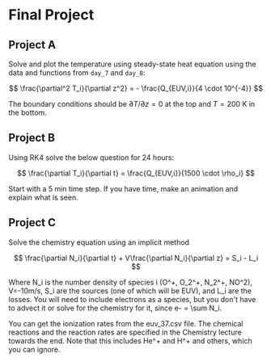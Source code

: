 Final Project
=============

## Project A

Solve and plot the temperature using steady-state heat equation using the 
data and functions from `day_7` and `day_8`:

$$
\frac{\partial^2 T_i}{\partial z^2} = - \frac{Q_{EUV,i}}{4 \cdot 10^{-4}}
$$

The boundary conditions should be $\partial T / \partial z = 0$ at the top and
$T=200$ K in the bottom.

## Project B

Using RK4 solve the below question for 24 hours:

$$
\frac{\partial T_i}{\partial t} = \frac{Q_{EUV,i}}{1500 \cdot \rho_i}
$$

Start with a 5 min time step. If you have time, make an animation and explain
what is seen.

## Project C

Solve the chemistry equation using an implicit method

$$
\frac{\partial N_i}{\partial t} + V\frac{\partial N_i}{\partial z} = S_i - L_i 
$$

Where N_i is the number density of species i (O^+, O_2^+, N_2^+, NO^2), V=-10m/s, S_i are the sources (one of which will be EUV), and L_i are the losses. You will need to include electrons as a species, but you don't have to advect it or solve for the chemistry for it, since e- = \sum N_i.

You can get the ionization rates from the euv_37.csv file.  The chemical reactions and the reaction rates are specified in the Chemistry lecture towards the end.  Note that this includes He^+ and H^+ and others, which you can ignore.
